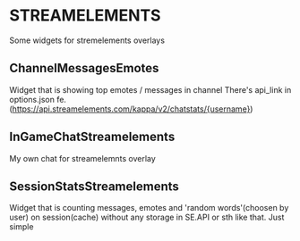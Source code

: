# STREAMELEMENTS
Some widgets for stremelements overlays


## ChannelMessagesEmotes
Widget that is showing top emotes / messages in channel
There's api_link in options.json fe. (https://api.streamelements.com/kappa/v2/chatstats/{username})

## InGameChatStreamelements
My own chat for streamelemnts overlay


## SessionStatsStreamelements
Widget that is counting messages, emotes and 'random words'(choosen by user) on session(cache) without any storage in SE.API or sth like that. Just simple

